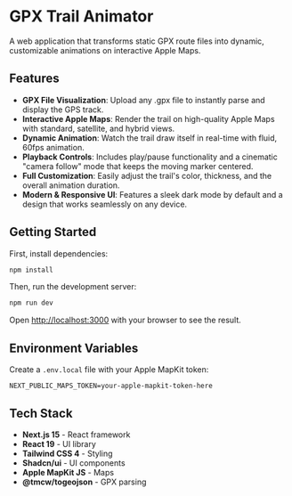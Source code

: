 # GPX Trail Animator

A web application that transforms static GPX route files into dynamic, customizable animations on interactive Apple Maps.

## Features

- **GPX File Visualization**: Upload any .gpx file to instantly parse and display the GPS track.
- **Interactive Apple Maps**: Render the trail on high-quality Apple Maps with standard, satellite, and hybrid views.
- **Dynamic Animation**: Watch the trail draw itself in real-time with fluid, 60fps animation.
- **Playback Controls**: Includes play/pause functionality and a cinematic "camera follow" mode that keeps the moving marker centered.
- **Full Customization**: Easily adjust the trail's color, thickness, and the overall animation duration.
- **Modern & Responsive UI**: Features a sleek dark mode by default and a design that works seamlessly on any device.

## Getting Started

First, install dependencies:

```bash
npm install
```

Then, run the development server:

```bash
npm run dev
```

Open [http://localhost:3000](http://localhost:3000) with your browser to see the result.

## Environment Variables

Create a `.env.local` file with your Apple MapKit token:

```
NEXT_PUBLIC_MAPS_TOKEN=your-apple-mapkit-token-here
```

## Tech Stack

- **Next.js 15** - React framework
- **React 19** - UI library
- **Tailwind CSS 4** - Styling
- **Shadcn/ui** - UI components
- **Apple MapKit JS** - Maps
- **@tmcw/togeojson** - GPX parsing
